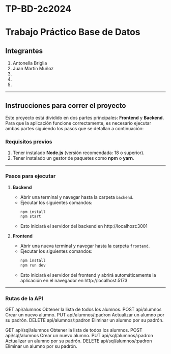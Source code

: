 # TP-BD-2c2024

# Trabajo Práctico Base de Datos

## Integrantes
1. Antonella Briglia 
2. Juan Martín Muñoz
3.
4. 
5. 

---

## Instrucciones para correr el proyecto

Este proyecto está dividido en dos partes principales: **Frontend** y **Backend**. Para que la aplicación funcione correctamente, es necesario ejecutar ambas partes siguiendo los pasos que se detallan a continuación:

### Requisitos previos
1. Tener instalado **Node.js** (versión recomendada: 18 o superior).
2. Tener instalado un gestor de paquetes como **npm** o **yarn**.

---

### Pasos para ejecutar

1. **Backend**
   - Abrir una terminal y navegar hasta la carpeta `backend`.
   - Ejecutar los siguientes comandos:
     ```bash
     npm install
     npm start
     ```
   - Esto iniciará el servidor del backend en http://localhost:3001

2. **Frontend**
   - Abrir una nueva terminal y navegar hasta la carpeta `frontend`.
   - Ejecutar los siguientes comandos:
     ```bash
     npm install
     npm run dev
     ```
   - Esto iniciará el servidor del frontend y abrirá automáticamente la aplicación en el navegador en http://localhost:5173

---

### Rutas de la API

GET	api/alumnos	Obtener la lista de todos los alumnos.
POST	api/alumnos	Crear un nuevo alumno.
PUT	api/alumnos/:padron	Actualizar un alumno por su padrón.
DELETE	api/alumnos/:padron	Eliminar un alumno por su padrón.

GET	api/sql/alumnos	Obtener la lista de todos los alumnos.
POST	api/sql/alumnos	Crear un nuevo alumno.
PUT	api/sql/alumnos/:padron	Actualizar un alumno por su padrón.
DELETE	api/sql/alumnos/:padron	Eliminar un alumno por su padrón.
